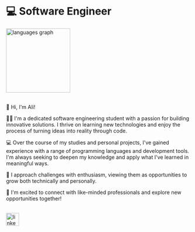 # 💻 Software Engineer

<div align="left">
   <img src="https://github-readme-stats.vercel.app/api/top-langs?locale=en&hide_title=false&layout=compact&card_width=320&langs_count=8&theme=dracula&hide_border=false&username=goodkidali&hide=TypeScript,Shell" height="175" alt="languages graph"  />   
</div>

<br>

<p>
👋 Hi, I'm Ali!

👨‍💻 I'm a dedicated software engineering student with a passion for building innovative solutions. I thrive on learning new technologies and enjoy the process of turning ideas into reality through code.

💻 Over the course of my studies and personal projects, I've gained experience with a range of programming languages and development tools. I'm always seeking to deepen my knowledge and apply what I've learned in meaningful ways.

🚀 I approach challenges with enthusiasm, viewing them as opportunities to grow both technically and personally.

🤝 I'm excited to connect with like-minded professionals and explore new opportunities together!
</p>

<br>

<a href="https://www.linkedin.com/in/ali-software/" target="_blank">
    <img src="https://img.shields.io/static/v1?message=Ali%20Saheb&logo=linkedin&label=&color=0077B5&logoColor=white&labelColor=&style=for-the-badge" height="35" alt="linkedin logo"  />
  </a>
